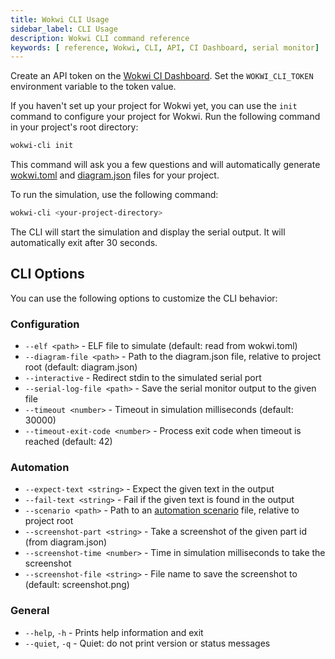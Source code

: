 ```yaml
---
title: Wokwi CLI Usage
sidebar_label: CLI Usage
description: Wokwi CLI command reference
keywords: [ reference, Wokwi, CLI, API, CI Dashboard, serial monitor]
---
```


Create an API token on the [Wokwi CI Dashboard](https://wokwi.com/dashboard/ci). Set the `WOKWI_CLI_TOKEN` environment variable to the token value.

If you haven't set up your project for Wokwi yet, you can use the `init` command to configure your project for Wokwi. Run the following command in your project's root directory:

```bash
wokwi-cli init
```

This command will ask you a few questions and will automatically generate [wokwi.toml](../vscode/project-config) and [diagram.json](../diagram-format) files for your project.

To run the simulation, use the following command:

```bash
wokwi-cli <your-project-directory>
```

The CLI will start the simulation and display the serial output. It will automatically exit after 30 seconds.

## CLI Options

You can use the following options to customize the CLI behavior:

### Configuration

- `--elf <path>` - ELF file to simulate (default: read from wokwi.toml)
- `--diagram-file <path>` - Path to the diagram.json file, relative to project root (default: diagram.json)
- `--interactive` - Redirect stdin to the simulated serial port
- `--serial-log-file <path>` - Save the serial monitor output to the given file
- `--timeout <number>` - Timeout in simulation milliseconds (default: 30000)
- `--timeout-exit-code <number>` - Process exit code when timeout is reached (default: 42)

### Automation

- `--expect-text <string>` - Expect the given text in the output
- `--fail-text <string>` - Fail if the given text is found in the output
- `--scenario <path>` - Path to an [automation scenario](./automation-scenarios) file, relative to project root
- `--screenshot-part <string>` - Take a screenshot of the given part id (from diagram.json)
- `--screenshot-time <number>` - Time in simulation milliseconds to take the screenshot
- `--screenshot-file <string>` - File name to save the screenshot to (default: screenshot.png)

### General

- `--help`, `-h` - Prints help information and exit
- `--quiet`, `-q` - Quiet: do not print version or status messages
